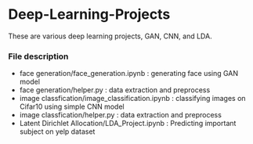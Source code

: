 # Deep-Learning-Projects
These are various deep learning projects, GAN, CNN, and LDA.

### File description
- face generation/face_generation.ipynb : generating face using GAN model
- face generation/helper.py : data extraction and preprocess
- image classfication/image_classification.ipynb : classifying images on Cifar10 using simple CNN model
- image classfication/helper.py : data extraction and preprocess
- Latent Dirichlet Allocation/LDA_Project.ipynb : Predicting important subject on yelp dataset